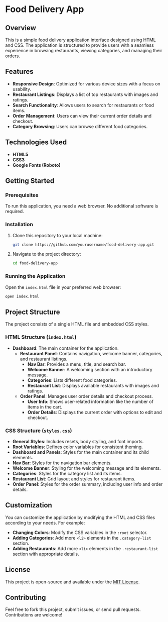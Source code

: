 # Food Delivery App

## Overview
This is a simple food delivery application interface designed using HTML and CSS. The application is structured to provide users with a seamless experience in browsing restaurants, viewing categories, and managing their orders.

## Features
- **Responsive Design**: Optimized for various device sizes with a focus on usability.
- **Restaurant Listings**: Displays a list of top restaurants with images and ratings.
- **Search Functionality**: Allows users to search for restaurants or food items.
- **Order Management**: Users can view their current order details and checkout.
- **Category Browsing**: Users can browse different food categories.

## Technologies Used
- **HTML5**
- **CSS3**
- **Google Fonts (Roboto)**

## Getting Started

### Prerequisites
To run this application, you need a web browser. No additional software is required.

### Installation
1. Clone this repository to your local machine:
   ```bash
   git clone https://github.com/yourusername/food-delivery-app.git
   ```
2. Navigate to the project directory:
   ```bash
   cd food-delivery-app
   ```

### Running the Application
Open the `index.html` file in your preferred web browser:
```bash
open index.html
```

## Project Structure
The project consists of a single HTML file and embedded CSS styles.

### HTML Structure (`index.html`)
- **Dashboard**: The main container for the application.
  - **Restaurant Panel**: Contains navigation, welcome banner, categories, and restaurant listings.
    - **Nav Bar**: Provides a menu, title, and search bar.
    - **Welcome Banner**: A welcoming section with an introductory message.
    - **Categories**: Lists different food categories.
    - **Restaurant List**: Displays available restaurants with images and ratings.
  - **Order Panel**: Manages user order details and checkout process.
    - **User Info**: Shows user-related information like the number of items in the cart.
    - **Order Details**: Displays the current order with options to edit and checkout.

### CSS Structure (`styles.css`)
- **General Styles**: Includes resets, body styling, and font imports.
- **Root Variables**: Defines color variables for consistent theming.
- **Dashboard and Panels**: Styles for the main container and its child elements.
- **Nav Bar**: Styles for the navigation bar elements.
- **Welcome Banner**: Styling for the welcoming message and its elements.
- **Categories**: Styles for the category list and its items.
- **Restaurant List**: Grid layout and styles for restaurant items.
- **Order Panel**: Styles for the order summary, including user info and order details.

## Customization
You can customize the application by modifying the HTML and CSS files according to your needs. For example:
- **Changing Colors**: Modify the CSS variables in the `:root` selector.
- **Adding Categories**: Add more `<li>` elements in the `.category-list` section.
- **Adding Restaurants**: Add more `<li>` elements in the `.restaurant-list` section with appropriate details.

## License
This project is open-source and available under the [MIT License](LICENSE).

## Contributing
Feel free to fork this project, submit issues, or send pull requests. Contributions are welcome!


